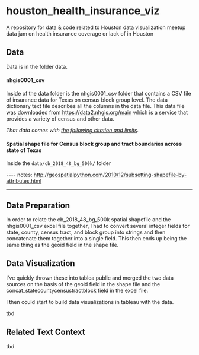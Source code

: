 # houston_health_insurance_viz
A repository for data &amp; code related to Houston data visualization meetup data jam on health insurance coverage or lack of in Houston

## Data

Data is in the folder data.

#### nhgis0001_csv
Inside of the data folder is the nhgis0001_csv folder that contains a CSV file of insurance data for Texas on census block group level. The data dictionary text file describes all the columns in the data file. This data file was downloaded from https://data2.nhgis.org/main which is a service that provides a variety of census and other data. 

<i>That data comes with <a href="/data/nhgis0001_csv/file_limits_and_citation.md">the following citation and limits</a>.</i>

#### Spatial shape file for Census block group and tract boundaries across state of Texas
Inside the `data/cb_2018_48_bg_500k/` folder



---- notes:
http://geospatialpython.com/2010/12/subsetting-shapefile-by-attributes.html


---
## 


## Data Preparation
In order to relate the cb_2018_48_bg_500k spatial shapefile and the nhgis0001_csv excel file together, I had to convert several integer fields for state, county, census tract, and block group into strings and then concatenate them together into a single field. This then ends up being the same thing as the geoid field in the shape file. 



## Data Visualization
I've quickly thrown these into tablea public and merged the two data sources on the basis of the geoid field in the shape file and the concat_statecountycensustractblock field in the excel file. 

I then could start to build data visualizations in tableau with the data.



tbd


## Related Text Context

tbd
